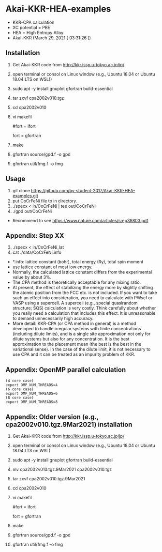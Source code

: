 # Akai-KKR-HEA-examples

* KKR-CPA calculation
* XC potential = PBE
* HEA = High Entropy Alloy
* Akai-KKR (March 29, 2021 [ 03:31:26 ])

## Installation
1. Get Akai-KKR code from http://kkr.issp.u-tokyo.ac.jp/jp/
2. open terminal or consol on Linux window (e.g., Ubuntu 18.04 or Ubuntu 18.04 LTS on WSL))
3. sudo apt -y install gnuplot gfortran build-essential
4. tar zxvf cpa2002v010.tgz
5. cd cpa2002v010
6. vi makefil

	#fort = ifort

	fort = gfortran

7. make
8. gfortran source/gpd.f -o gpd
9. gfortran util/fmg.f -o fmg


## Usage
1. git clone https://github.com/by-student-2017/Akai-KKR-HEA-examples.git
2. put CoCrFeNi file to in directory.
3. ./specx < in/CoCrFeNi | tee out/CoCrFeNi
4. ./gpd out/CoCrFeNi


* Recommend to see https://www.nature.com/articles/srep39803.pdf


## Appendix: Step XX
3. ./specx < in/CoCrFeNi_lat
4. cat ./data/CoCrFeNi.info
* *.info: lattice constant (bohr), total energy (Ry), total spin moment
* use lattice constant of most low energy.
* Normally, the calculated lattice constant differs from the experimental value by about 3%. 
* The CPA method is theoretically acceptable for any mixing ratio. 
* At present, the effect of stabilizing the energy more by slightly shifting the atomic position from the FCC etc. is not included. If you want to take such an effect into consideration, you need to calculate with PWscf or VASP using a supercell. A supercell (e.g., special quasirandom structure; SQS) calculation is very costly. Think carefully about whether you really need a calculation that includes this effect. It is unreasonable to demand unnecessarily high accuracy. 
* More detail: KKR-CPA (or CPA method in general) is a method developed to handle irregular systems with finite concentrations (including dilute limits), and is a single site approximation not only for dilute systems but also for any concentration. It is the best approximation to the placement mean (the best is the best in the variational sense). In the case of the dilute limit, it is not necessary to use CPA and it can be treated as an impurity problem of KKR. 

## Appendix: OpenMP parallel calculation
	(4 core case)
	export OMP_NUM_THREADS=4
	(6 core case)
	export OMP_NUM_THREADS=6
	(8 core case)
	export OMP_NUM_THREADS=8


## Appendix: Older version (e.g., cpa2002v010.tgz.9Mar2021) installation
1. Get Akai-KKR code from http://kkr.issp.u-tokyo.ac.jp/jp/
2. open terminal or consol on Linux window (e.g., Ubuntu 18.04 or Ubuntu 18.04 LTS on WSL)
3. sudo apt -y install gnuplot gfortran build-essential
4. mv cpa2002v010.tgz.9Mar2021 cpa2002v010.tgz
5. tar zxvf cpa2002v010.tgz.9Mar2021
6. cd cpa2002v010
7. vi makefil

	#fort = ifort

	fort = gfortran

8. make
9. gfortran source/gpd.f -o gpd
10. gfortran util/fmg.f -o fmg
